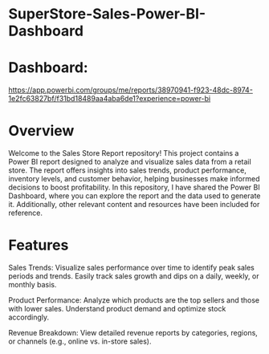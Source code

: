 # SuperStore-Sales-Power-BI-Dashboard
# Dashboard:
https://app.powerbi.com/groups/me/reports/38970941-f923-48dc-8974-1e2fc63827bf/f31bd18489aa4aba6de1?experience=power-bi

# Overview
  Welcome to the Sales Store Report repository! This project contains a Power BI report designed to analyze and visualize sales data from a retail store. The report offers insights into sales trends, product 
  performance, inventory levels, and customer behavior, helping businesses make informed decisions to boost profitability.
  In this repository, I have shared the Power BI Dashboard, where you can explore the report and the data used to generate it. Additionally, other relevant content and resources have been included for reference.

# Features
  Sales Trends: Visualize sales performance over time to identify peak sales periods and trends. Easily track sales growth and dips on a daily, weekly, or monthly basis.
  
  Product Performance: Analyze which products are the top sellers and those with lower sales. Understand product demand and optimize stock accordingly.
  
  Revenue Breakdown: View detailed revenue reports by categories, regions, or channels (e.g., online vs. in-store sales).
